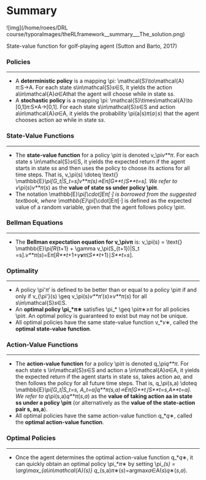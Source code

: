 # Summary



![img](/home/roees/DRL course/typoraImages/theRLframework__summary___The_solution.png)

State-value function for golf-playing agent (Sutton and Barto, 2017)



### Policies

------

- A **deterministic policy** is a mapping \pi: \mathcal{S}\to\mathcal{A}*π*:S→A. For each state s\in\mathcal{S}*s*∈S, it yields the action a\in\mathcal{A}*a*∈Athat the agent will choose while in state s*s*.
- A **stochastic policy** is a mapping \pi: \mathcal{S}\times\mathcal{A}\to [0,1]*π*:S×A→[0,1]. For each state s\in\mathcal{S}*s*∈S and action a\in\mathcal{A}*a*∈A, it yields the probability \pi(a|s)*π*(*a*∣*s*) that the agent chooses action a*a* while in state s*s*.



### State-Value Functions

------

- The **state-value function** for a policy \pi*π* is denoted v_\pi*v**π*. For each state s \in\mathcal{S}*s*∈S, it yields the expected return if the agent starts in state s*s* and then uses the policy to choose its actions for all time steps. That is, v_\pi(s) \doteq \text{} \mathbb{E}_\pi[G_t|S_t=s]*v**π*(*s*)≐E*π*[*G**t*∣*S**t*=*s*]. We refer to v_\pi(s)*v**π*(*s*) as the **value of state ss under policy \piπ**.
- The notation \mathbb{E}_\pi[\cdot]E*π*[⋅] is borrowed from the suggested textbook, where \mathbb{E}_\pi[\cdot]E*π*[⋅] is defined as the expected value of a random variable, given that the agent follows policy \pi*π*.



### Bellman Equations

------

- The **Bellman expectation equation for v_\pivπ** is: v_\pi(s) = \text{} \mathbb{E}_\pi[R_{t+1} + \gamma v_\pi(S_{t+1})|S_t =s].*v**π*(*s*)=E*π*[*R**t*+1+*γ**v**π*(*S**t*+1)∣*S**t*=*s*].



### Optimality

------

- A policy \pi'*π*′ is defined to be better than or equal to a policy \pi*π* if and only if v_{\pi'}(s) \geq v_\pi(s)*v**π*′(*s*)≥*v**π*(*s*) for all s\in\mathcal{S}*s*∈S.
- An **optimal policy \pi_\*π∗** satisfies \pi_* \geq \pi*π*∗≥*π* for all policies \pi*π*. An optimal policy is guaranteed to exist but may not be unique.
- All optimal policies have the same state-value function v_**v*∗, called the **optimal state-value function**.



### Action-Value Functions

------

- The **action-value function** for a policy \pi*π* is denoted q_\pi*q**π*. For each state s \in\mathcal{S}*s*∈S and action a \in\mathcal{A}*a*∈A, it yields the expected return if the agent starts in state s*s*, takes action a*a*, and then follows the policy for all future time steps. That is, q_\pi(s,a) \doteq \mathbb{E}_\pi[G_t|S_t=s, A_t=a]*q**π*(*s*,*a*)≐E*π*[*G**t*∣*S**t*=*s*,*A**t*=*a*]. We refer to q_\pi(s,a)*q**π*(*s*,*a*) as the **value of taking action aa in state ss under a policy \piπ** (or alternatively as the **value of the state-action pair s, as,a**).
- All optimal policies have the same action-value function q_**q*∗, called the **optimal action-value function**.



### Optimal Policies

------

- Once the agent determines the optimal action-value function q_**q*∗, it can quickly obtain an optimal policy \pi_**π*∗ by setting \pi_*(s) = \arg\max_{a\in\mathcal{A}(s)} q_*(s,a)*π*∗(*s*)=argmax*a*∈A(*s*)*q*∗(*s*,*a*).
